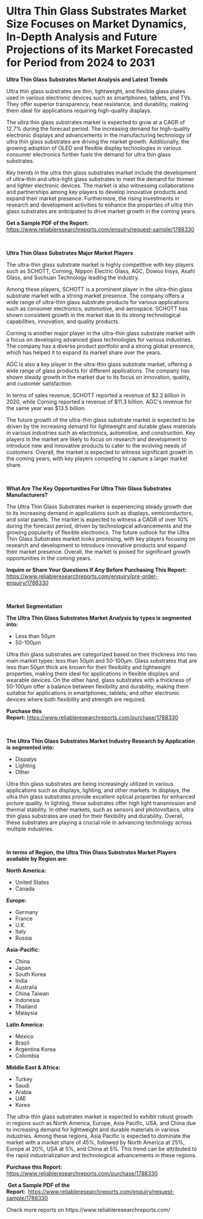 <p><h1>Ultra Thin Glass Substrates Market Size Focuses on Market Dynamics, In-Depth Analysis and Future Projections of its Market Forecasted for Period from 2024 to 2031</h1></p><p><strong>Ultra Thin Glass Substrates Market Analysis and Latest Trends</strong></p>
<p><p>Ultra thin glass substrates are thin, lightweight, and flexible glass plates used in various electronic devices such as smartphones, tablets, and TVs. They offer superior transparency, heat resistance, and durability, making them ideal for applications requiring high-quality displays.</p><p>The ultra thin glass substrates market is expected to grow at a CAGR of 12.7% during the forecast period. The increasing demand for high-quality electronic displays and advancements in the manufacturing technology of ultra thin glass substrates are driving the market growth. Additionally, the growing adoption of OLED and flexible display technologies in various consumer electronics further fuels the demand for ultra thin glass substrates.</p><p>Key trends in the ultra thin glass substrates market include the development of ultra-thin and ultra-light glass substrates to meet the demand for thinner and lighter electronic devices. The market is also witnessing collaborations and partnerships among key players to develop innovative products and expand their market presence. Furthermore, the rising investments in research and development activities to enhance the properties of ultra thin glass substrates are anticipated to drive market growth in the coming years.</p></p>
<p><strong>Get a Sample PDF of the Report:&nbsp;</strong> <a href="https://www.reliableresearchreports.com/enquiry/request-sample/1788330">https://www.reliableresearchreports.com/enquiry/request-sample/1788330</a></p>
<p>&nbsp;</p>
<p><strong>Ultra Thin Glass Substrates Major Market Players</strong></p>
<p><p>The ultra-thin glass substrate market is highly competitive with key players such as SCHOTT, Corning, Nippon Electric Glass, AGC, Dowoo Insys, Asahi Glass, and Suchuan Technology leading the industry.</p><p>Among these players, SCHOTT is a prominent player in the ultra-thin glass substrate market with a strong market presence. The company offers a wide range of ultra-thin glass substrate products for various applications such as consumer electronics, automotive, and aerospace. SCHOTT has shown consistent growth in the market due to its strong technological capabilities, innovation, and quality products.</p><p>Corning is another major player in the ultra-thin glass substrate market with a focus on developing advanced glass technologies for various industries. The company has a diverse product portfolio and a strong global presence, which has helped it to expand its market share over the years.</p><p>AGC is also a key player in the ultra-thin glass substrate market, offering a wide range of glass products for different applications. The company has shown steady growth in the market due to its focus on innovation, quality, and customer satisfaction.</p><p>In terms of sales revenue, SCHOTT reported a revenue of $2.2 billion in 2020, while Corning reported a revenue of $11.3 billion. AGC's revenue for the same year was $13.5 billion.</p><p>The future growth of the ultra-thin glass substrate market is expected to be driven by the increasing demand for lightweight and durable glass materials in various industries such as electronics, automotive, and construction. Key players in the market are likely to focus on research and development to introduce new and innovative products to cater to the evolving needs of customers. Overall, the market is expected to witness significant growth in the coming years, with key players competing to capture a larger market share.</p></p>
<p>&nbsp;</p>
<p><strong>What Are The Key Opportunities For Ultra Thin Glass Substrates Manufacturers?</strong></p>
<p><p>The Ultra Thin Glass Substrates market is experiencing steady growth due to its increasing demand in applications such as displays, semiconductors, and solar panels. The market is expected to witness a CAGR of over 10% during the forecast period, driven by technological advancements and the growing popularity of flexible electronics. The future outlook for the Ultra Thin Glass Substrates market looks promising, with key players focusing on research and development to introduce innovative products and expand their market presence. Overall, the market is poised for significant growth opportunities in the coming years.</p></p>
<p><strong>Inquire or Share Your Questions If Any Before Purchasing This Report:</strong> <a href="https://www.reliableresearchreports.com/enquiry/pre-order-enquiry/1788330">https://www.reliableresearchreports.com/enquiry/pre-order-enquiry/1788330</a></p>
<p>&nbsp;</p>
<p><strong>Market Segmentation</strong></p>
<p><strong>The Ultra Thin Glass Substrates Market Analysis by types is segmented into:</strong></p>
<p><ul><li>Less than 50μm</li><li>50-100μm</li></ul></p>
<p><p>Ultra thin glass substrates are categorized based on their thickness into two main market types: less than 50μm and 50-100μm. Glass substrates that are less than 50μm thick are known for their flexibility and lightweight properties, making them ideal for applications in flexible displays and wearable devices. On the other hand, glass substrates with a thickness of 50-100μm offer a balance between flexibility and durability, making them suitable for applications in smartphones, tablets, and other electronic devices where both flexibility and strength are required.</p></p>
<p><strong>Purchase this Report:&nbsp;</strong><a href="https://www.reliableresearchreports.com/purchase/1788330">https://www.reliableresearchreports.com/purchase/1788330</a></p>
<p>&nbsp;</p>
<p><strong>The Ultra Thin Glass Substrates Market Industry Research by Application is segmented into:</strong></p>
<p><ul><li>Dispalys</li><li>Lighting</li><li>Other</li></ul></p>
<p><p>Ultra thin glass substrates are being increasingly utilized in various applications such as displays, lighting, and other markets. In displays, the ultra thin glass substrates provide excellent optical properties for enhanced picture quality. In lighting, these substrates offer high light transmission and thermal stability. In other markets, such as sensors and photovoltaics, ultra thin glass substrates are used for their flexibility and durability. Overall, these substrates are playing a crucial role in advancing technology across multiple industries.</p></p>
<p>&nbsp;</p>
<p><strong>In terms of Region, the Ultra Thin Glass Substrates Market Players available by Region are:</strong></p>
<p>
    <p> <strong> North America: </strong>
        <ul>
            <li>United States</li>
            <li>Canada</li>
        </ul>
        </p> 
    <p> <strong> Europe: </strong>
        <ul>
            <li>Germany</li>
            <li>France</li>
            <li>U.K.</li>
            <li>Italy</li>
            <li>Russia</li>
        </ul>
        </p> 
    <p> <strong> Asia-Pacific: </strong>
        <ul>
            <li>China</li>
            <li>Japan</li>
            <li>South Korea</li>
            <li>India</li>
            <li>Australia</li>
            <li>China Taiwan</li>
            <li>Indonesia</li>
            <li>Thailand</li>
            <li>Malaysia</li>
        </ul>
        </p> 
    <p> <strong> Latin America: </strong>
        <ul>
            <li>Mexico</li>
            <li>Brazil</li>
            <li>Argentina Korea</li>
            <li>Colombia</li>
        </ul>
        </p> 
    <p> <strong> Middle East & Africa: </strong>
        <ul>
            <li>Turkey</li>
            <li>Saudi</li>
            <li>Arabia</li>
            <li>UAE</li>
            <li>Korea</li>
        </ul>
    </p>
    </p>
<p><p>The ultra-thin glass substrates market is expected to exhibit robust growth in regions such as North America, Europe, Asia Pacific, USA, and China due to increasing demand for lightweight and durable materials in various industries. Among these regions, Asia Pacific is expected to dominate the market with a market share of 45%, followed by North America at 25%, Europe at 20%, USA at 5%, and China at 5%. This trend can be attributed to the rapid industrialization and technological advancements in these regions.</p></p>
<p><strong>Purchase this Report: </strong><a href="https://www.reliableresearchreports.com/purchase/1788330">https://www.reliableresearchreports.com/purchase/1788330</a></p>
<p>&nbsp;<strong>Get a Sample PDF of the Report:&nbsp;&nbsp;</strong><a href="https://www.reliableresearchreports.com/enquiry/request-sample/1788330">https://www.reliableresearchreports.com/enquiry/request-sample/1788330</a></p>
<p><strong></strong></p>
<p>Check more reports on https://www.reliableresearchreports.com/</p>